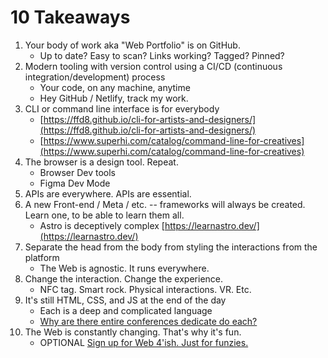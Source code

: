# 10 Takeaways

1. Your body of work aka "Web Portfolio" is on GitHub.
   * Up to date? Easy to scan? Links working? Tagged? Pinned?
2. Modern tooling with version control using a CI/CD (continuous integration/development) process
   * Your code, on any machine, anytime
   * Hey GitHub / Netlify, track my work.&#x20;
3. CLI or command line interface is for everybody
   * [https://ffd8.github.io/cli-for-artists-and-designers/](https://ffd8.github.io/cli-for-artists-and-designers/)
   * [https://www.superhi.com/catalog/command-line-for-creatives](https://www.superhi.com/catalog/command-line-for-creatives)
4. The browser is a design tool. Repeat.&#x20;
   * Browser Dev tools
   * Figma Dev Mode
5. APIs are everywhere. APIs are essential.&#x20;
6. A new Front-end / Meta / etc. -- frameworks will always be created. Learn one, to be able to learn them all.&#x20;
   * Astro is deceptively complex [https://learnastro.dev/](https://learnastro.dev/)
7. Separate the head from the body from styling the interactions from the platform
   * The Web is agnostic. It runs everywhere.
8. Change the interaction. Change the experience.
   * NFC tag. Smart rock. Physical interactions. VR. Etc.
9. It's still HTML, CSS, and JS at the end of the day
   * Each is a deep and complicated language
   * [Why are there entire conferences dedicate do each? ](https://cssday.nl/2024)
10. The Web is constantly changing. That's why it's fun.&#x20;
    * OPTIONAL [Sign up for Web 4'ish. Just for funzies.](https://airtable.com/appmNYXbGj9dzIeod/shrU1hcSOzcFQ4BGn)
